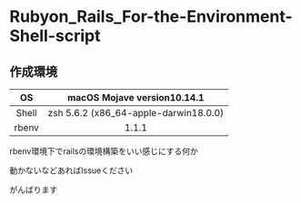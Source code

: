 # Rubyon_Rails_For-the-Environment-Shell-script

## 作成環境

|   OS  |      macOS Mojave version10.14.1      |
|:-----:|:-------------------------------------:|
| Shell | zsh 5.6.2 (x86_64-apple-darwin18.0.0) |
| rbenv |                 1.1.1                 |


rbenv環境下でrailsの環境構築をいい感じにする何か

動かないなどあればIssueください

がんばります







